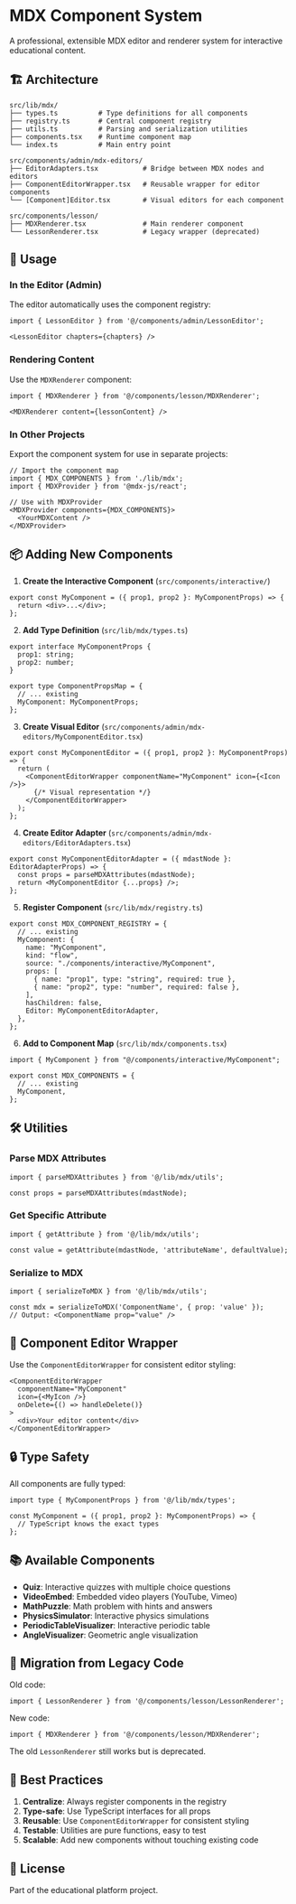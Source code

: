 # MDX Component System

A professional, extensible MDX editor and renderer system for interactive educational content.

## 🏗️ Architecture

```
src/lib/mdx/
├── types.ts          # Type definitions for all components
├── registry.ts       # Central component registry
├── utils.ts          # Parsing and serialization utilities
├── components.tsx    # Runtime component map
└── index.ts          # Main entry point

src/components/admin/mdx-editors/
├── EditorAdapters.tsx           # Bridge between MDX nodes and editors
├── ComponentEditorWrapper.tsx   # Reusable wrapper for editor components
└── [Component]Editor.tsx        # Visual editors for each component

src/components/lesson/
├── MDXRenderer.tsx              # Main renderer component
└── LessonRenderer.tsx           # Legacy wrapper (deprecated)
```

## 🚀 Usage

### In the Editor (Admin)

The editor automatically uses the component registry:

```tsx
import { LessonEditor } from '@/components/admin/LessonEditor';

<LessonEditor chapters={chapters} />
```

### Rendering Content

Use the `MDXRenderer` component:

```tsx
import { MDXRenderer } from '@/components/lesson/MDXRenderer';

<MDXRenderer content={lessonContent} />
```

### In Other Projects

Export the component system for use in separate projects:

```tsx
// Import the component map
import { MDX_COMPONENTS } from './lib/mdx';
import { MDXProvider } from '@mdx-js/react';

// Use with MDXProvider
<MDXProvider components={MDX_COMPONENTS}>
  <YourMDXContent />
</MDXProvider>
```

## 📦 Adding New Components

1. **Create the Interactive Component** (`src/components/interactive/`)
```tsx
export const MyComponent = ({ prop1, prop2 }: MyComponentProps) => {
  return <div>...</div>;
};
```

2. **Add Type Definition** (`src/lib/mdx/types.ts`)
```tsx
export interface MyComponentProps {
  prop1: string;
  prop2: number;
}

export type ComponentPropsMap = {
  // ... existing
  MyComponent: MyComponentProps;
};
```

3. **Create Visual Editor** (`src/components/admin/mdx-editors/MyComponentEditor.tsx`)
```tsx
export const MyComponentEditor = ({ prop1, prop2 }: MyComponentProps) => {
  return (
    <ComponentEditorWrapper componentName="MyComponent" icon={<Icon />}>
      {/* Visual representation */}
    </ComponentEditorWrapper>
  );
};
```

4. **Create Editor Adapter** (`src/components/admin/mdx-editors/EditorAdapters.tsx`)
```tsx
export const MyComponentEditorAdapter = ({ mdastNode }: EditorAdapterProps) => {
  const props = parseMDXAttributes(mdastNode);
  return <MyComponentEditor {...props} />;
};
```

5. **Register Component** (`src/lib/mdx/registry.ts`)
```tsx
export const MDX_COMPONENT_REGISTRY = {
  // ... existing
  MyComponent: {
    name: "MyComponent",
    kind: "flow",
    source: "./components/interactive/MyComponent",
    props: [
      { name: "prop1", type: "string", required: true },
      { name: "prop2", type: "number", required: false },
    ],
    hasChildren: false,
    Editor: MyComponentEditorAdapter,
  },
};
```

6. **Add to Component Map** (`src/lib/mdx/components.tsx`)
```tsx
import { MyComponent } from "@/components/interactive/MyComponent";

export const MDX_COMPONENTS = {
  // ... existing
  MyComponent,
};
```

## 🛠️ Utilities

### Parse MDX Attributes
```tsx
import { parseMDXAttributes } from '@/lib/mdx/utils';

const props = parseMDXAttributes(mdastNode);
```

### Get Specific Attribute
```tsx
import { getAttribute } from '@/lib/mdx/utils';

const value = getAttribute(mdastNode, 'attributeName', defaultValue);
```

### Serialize to MDX
```tsx
import { serializeToMDX } from '@/lib/mdx/utils';

const mdx = serializeToMDX('ComponentName', { prop: 'value' });
// Output: <ComponentName prop="value" />
```

## 🎨 Component Editor Wrapper

Use the `ComponentEditorWrapper` for consistent editor styling:

```tsx
<ComponentEditorWrapper
  componentName="MyComponent"
  icon={<MyIcon />}
  onDelete={() => handleDelete()}
>
  <div>Your editor content</div>
</ComponentEditorWrapper>
```

## 🔒 Type Safety

All components are fully typed:

```tsx
import type { MyComponentProps } from '@/lib/mdx/types';

const MyComponent = ({ prop1, prop2 }: MyComponentProps) => {
  // TypeScript knows the exact types
};
```

## 📚 Available Components

- **Quiz**: Interactive quizzes with multiple choice questions
- **VideoEmbed**: Embedded video players (YouTube, Vimeo)
- **MathPuzzle**: Math problem with hints and answers
- **PhysicsSimulator**: Interactive physics simulations
- **PeriodicTableVisualizer**: Interactive periodic table
- **AngleVisualizer**: Geometric angle visualization

## 🔄 Migration from Legacy Code

Old code:
```tsx
import { LessonRenderer } from '@/components/lesson/LessonRenderer';
```

New code:
```tsx
import { MDXRenderer } from '@/components/lesson/MDXRenderer';
```

The old `LessonRenderer` still works but is deprecated.

## 🌟 Best Practices

1. **Centralize**: Always register components in the registry
2. **Type-safe**: Use TypeScript interfaces for all props
3. **Reusable**: Use `ComponentEditorWrapper` for consistent styling
4. **Testable**: Utilities are pure functions, easy to test
5. **Scalable**: Add new components without touching existing code

## 📄 License

Part of the educational platform project.

